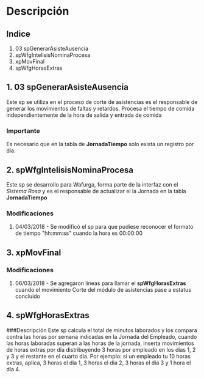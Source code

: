 # Descripción
## Indice
1. 03 spGenerarAsisteAusencia
2. spWfgIntelisisNominaProcesa
3. xpMovFinal
4. spWfgHorasExtras
## 1. 03 spGenerarAsisteAusencia
Este sp se utiliza en el proceso de corte de asistencias es el responsable de generar los movimientos de faltas y retardos.
Procesa el tiempo de comida independientemente de la hora de salida y entrada de comida
### Importante
Es necesario que en la tabla de **JornadaTiempo** solo exista un registro por día.
## 2. spWfgIntelisisNominaProcesa
Este sp se desarrollo para Wafurga, forma parte de la interfaz con el *Sistema Rosa* y es el responsable de actualizar el la Jornada en la tabla **JornadaTiempo**
### Modificaciones
1. 04/03/2018 - Se modificó el sp para que pudiese reconocer el formato de tiempo "hh:mm:ss" cuando la hora es 00:00:00
## 3. xpMovFinal
### Modificaciones
1. 06/03/2018 - Se agregaron lineas para llamar el **spWfgHorasExtras** cuando el movimiento Corte del módulo de asistencias pase a estatus concluido
## 4. spWfgHorasExtras
###Descripción
Este sp calcula el total de minutos laborados y los compara contra las horas por semana indicadas en la Jornada del Empleado, cuando las horas laboradas superan a las horas de la jornada, inserta movimientos de horas extras por día distribuyendo 3 horas por empleado en los dias 1, 2 y 3 y el restante en el cuarto dia.
Por ejemplo: si un empleado tu 10 horas extras, aplica, 3 horas el dia 1, 3 horas el dia 2, 3 horas el dia 3 y 1 hora el día 4.
